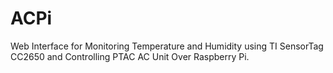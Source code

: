 # ACPi
Web Interface for Monitoring Temperature and Humidity using TI SensorTag CC2650 and Controlling PTAC AC Unit Over Raspberry Pi.
